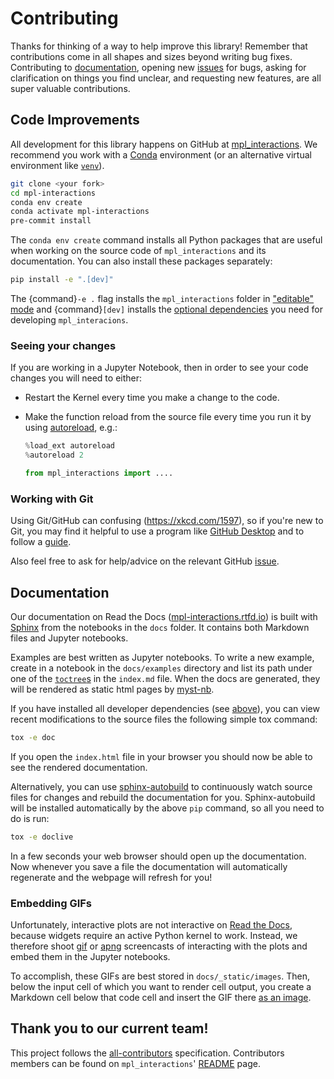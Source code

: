 # Contributing

Thanks for thinking of a way to help improve this library! Remember that contributions come in all shapes and sizes beyond writing bug fixes. Contributing to [documentation](#documentation), opening new [issues](https://github.com/ianhi/mpl-interactions/issues) for bugs, asking for clarification on things you find unclear, and requesting new features, are all super valuable contributions.

## Code Improvements

All development for this library happens on GitHub at [mpl_interactions](https://github.com/ianhi/mpl-interactions). We recommend you work with a [Conda](https://www.anaconda.com/products/individual) environment (or an alternative virtual environment like [`venv`](https://docs.python.org/3/library/venv.html)).

```bash
git clone <your fork>
cd mpl-interactions
conda env create
conda activate mpl-interactions
pre-commit install
```

The `conda env create` command installs all Python packages that are useful when working on the source code of `mpl_interactions` and its documentation. You can also install these packages separately:

```bash
pip install -e ".[dev]"
```

The {command}`-e .` flag installs the `mpl_interactions` folder in ["editable" mode](https://pip.pypa.io/en/stable/cli/pip_install/#editable-installs) and {command}`[dev]` installs the [optional dependencies](https://setuptools.readthedocs.io/en/latest/userguide/dependency_management.html#optional-dependencies) you need for developing `mpl_interacions`.

### Seeing your changes

If you are working in a Jupyter Notebook, then in order to see your code changes you will need to either:

- Restart the Kernel every time you make a change to the code.
- Make the function reload from the source file every time you run it by using [autoreload](https://ipython.readthedocs.io/en/stable/config/extensions/autoreload.html), e.g.:

  ```python
  %load_ext autoreload
  %autoreload 2

  from mpl_interactions import ....
  ```

### Working with Git

Using Git/GitHub can confusing (<https://xkcd.com/1597>), so if you're new to Git, you may find it helpful to use a program like [GitHub Desktop](https://desktop.github.com) and to follow a [guide](https://github.com/firstcontributions/first-contributions#first-contributions).

Also feel free to ask for help/advice on the relevant GitHub [issue](https://github.com/ianhi/mpl-interactions/issues).

## Documentation

Our documentation on Read the Docs ([mpl-interactions.rtfd.io](https://mpl-interactions.readthedocs.io)) is built with [Sphinx](https://www.sphinx-doc.org) from the notebooks in the `docs` folder. It contains both Markdown files and Jupyter notebooks.

Examples are best written as Jupyter notebooks. To write a new example, create in a notebook in the `docs/examples` directory and list its path under one of the [`toctree`s](https://www.sphinx-doc.org/en/master/usage/restructuredtext/directives.html#directive-toctree) in the `index.md` file. When the docs are generated, they will be rendered as static html pages by [myst-nb](https://myst-nb.readthedocs.io).

If you have installed all developer dependencies (see [above](#contributing)), you can view recent modifications to the source files the following simple tox command:

```bash
tox -e doc
```

If you open the `index.html` file in your browser you should now be able to see the rendered documentation.

Alternatively, you can use [sphinx-autobuild](https://github.com/executablebooks/sphinx-autobuild) to continuously watch source files for changes and rebuild the documentation for you. Sphinx-autobuild will be installed automatically by the above `pip` command, so all you need to do is run:

```bash
tox -e doclive
```

In a few seconds your web browser should open up the documentation. Now whenever you save a file the documentation will automatically regenerate and the webpage will refresh for you!

### Embedding GIFs

Unfortunately, interactive plots are not interactive on [Read the Docs](https://readthedocs.org/projects/mpl-interactions), because widgets require an active Python kernel to work. Instead, we therefore shoot [gif](https://docs.fileformat.com/image/gif) or [apng](https://docs.fileformat.com/image/apng) screencasts of interacting with the plots and embed them in the Jupyter notebooks.

To accomplish, these GIFs are best stored in `docs/_static/images`. Then, below the input cell of which you want to render cell output, you create a Markdown cell below that code cell and insert the GIF there [as an image](https://www.markdownguide.org/basic-syntax/#images).

## Thank you to our current team!

This project follows the [all-contributors](https://github.com/all-contributors/all-contributors) specification. Contributors members can be found on `mpl_interactions`' [README](https://github.com/ianhi/mpl-interactions#contributors-) page.
